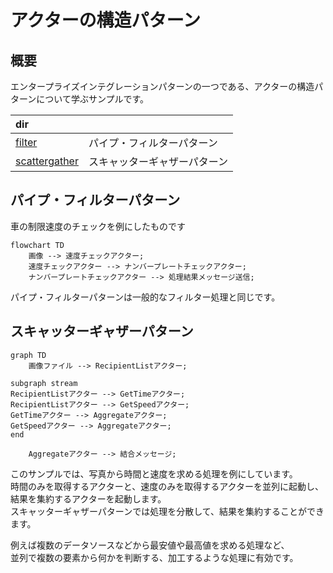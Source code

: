 # アクターの構造パターン

## 概要

エンタープライズインテグレーションパターンの一つである、アクターの構造パターンについて学ぶサンプルです。  

| dir                              |                |
|:---------------------------------|:---------------|
| [filter](./filter)               | パイプ・フィルターパターン  |
| [scattergather](./scattergather) | スキャッターギャザーパターン |

## パイプ・フィルターパターン

車の制限速度のチェックを例にしたものです

```mermaid
flowchart TD
    画像 --> 速度チェックアクター;
    速度チェックアクター --> ナンバープレートチェックアクター;
    ナンバープレートチェックアクター --> 処理結果メッセージ送信;

```

パイプ・フィルターパターンは一般的なフィルター処理と同じです。

## スキャッターギャザーパターン

```mermaid
graph TD
    画像ファイル --> RecipientListアクター;

subgraph stream
RecipientListアクター --> GetTimeアクター;
RecipientListアクター --> GetSpeedアクター;
GetTimeアクター --> Aggregateアクター;
GetSpeedアクター --> Aggregateアクター;
end

    Aggregateアクター --> 結合メッセージ;
```

このサンプルでは、写真から時間と速度を求める処理を例にしています。  
時間のみを取得するアクターと、速度のみを取得するアクターを並列に起動し、  
結果を集約するアクターを起動します。  
スキャッターギャザーパターンでは処理を分散して、結果を集約することができます。

例えば複数のデータソースなどから最安値や最高値を求める処理など、  
並列で複数の要素から何かを判断する、加工するような処理に有効です。
